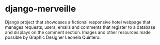 # django-merveille

Django project that showcases a fictional responsive hotel webpage that manages requests, users, emails and comments that register
to a database and displays on the comment section. Images and other resources made possible by Graphic Designer Leonela Quintero.
